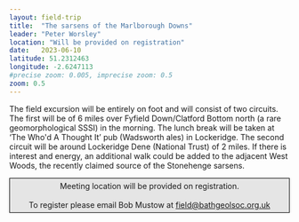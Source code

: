 ```yaml
---
layout: field-trip
title:  "The sarsens of the Marlborough Downs"
leader: "Peter Worsley"
location: "Will be provided on registration"
date:   2023-06-10
latitude: 51.2312463
longitude: -2.6247113
#precise zoom: 0.005, imprecise zoom: 0.5
zoom: 0.5
---
```

The field excursion will be entirely on foot and will consist of two circuits.  The first will be of 6 miles over Fyfield Down/Clatford Bottom north (a rare geomorphological SSSI) in the morning.  The lunch break will be taken at ‘The Who'd A Thought It’ pub (Wadsworth ales) in Lockeridge.  The second circuit will be around Lockeridge Dene (National Trust) of 2 miles.  If there is interest and energy, an additional walk could be added to the adjacent West Woods, the recently claimed source of the Stonehenge sarsens.

<div style="    border: 1px solid black;
    padding: 5px;
    background-color: #e5e5e5;
    max-width: 600px;
    text-align: center;
    margin: auto; margin-bottom: 20px;">Meeting location will be provided on registration.<br><br>To register please email Bob Mustow at <a href="mailto:field@bathgeolsoc.org.uk">field@bathgeolsoc.org.uk</a></div>